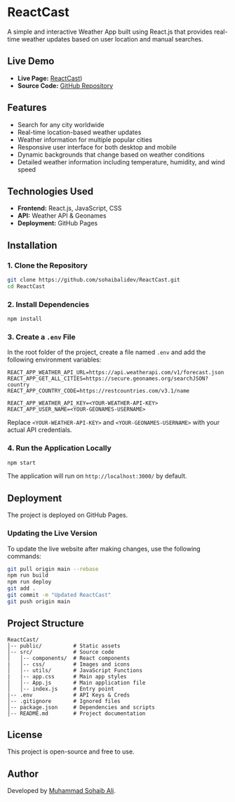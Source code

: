 # ReactCast

A simple and interactive Weather App built using React.js that provides real-time weather updates based on user location and manual searches.

## Live Demo

- **Live Page:** [ReactCast](http://reactcast.netlify.app/))
- **Source Code:** [GitHub Repository](https://github.com/sohaibalidev/ReactCast)

## Features

- Search for any city worldwide
- Real-time location-based weather updates
- Weather information for multiple popular cities
- Responsive user interface for both desktop and mobile
- Dynamic backgrounds that change based on weather conditions
- Detailed weather information including temperature, humidity, and wind speed

## Technologies Used

- **Frontend:** React.js, JavaScript, CSS
- **API:** Weather API & Geonames
- **Deployment:** GitHub Pages

## Installation

### 1. Clone the Repository

```sh
git clone https://github.com/sohaibalidev/ReactCast.git
cd ReactCast
```

### 2. Install Dependencies

```sh
npm install
```

### 3. Create a `.env` File

In the root folder of the project, create a file named `.env` and add the following environment variables:

```
REACT_APP_WEATHER_API_URL=https://api.weatherapi.com/v1/forecast.json
REACT_APP_GET_ALL_CITIES=https://secure.geonames.org/searchJSON?country
REACT_APP_COUNTRY_CODE=https://restcountries.com/v3.1/name

REACT_APP_WEATHER_API_KEY=<YOUR-WEATHER-API-KEY>
REACT_APP_USER_NAME=<YOUR-GEONAMES-USERNAME>
```

Replace `<YOUR-WEATHER-API-KEY>` and `<YOUR-GEONAMES-USERNAME>` with your actual API credentials.

### 4. Run the Application Locally

```sh
npm start
```

The application will run on `http://localhost:3000/` by default.

## Deployment

The project is deployed on GitHub Pages.

### Updating the Live Version

To update the live website after making changes, use the following commands:

```sh
git pull origin main --rebase
npm run build
npm run deploy
git add .
git commit -m "Updated ReactCast"
git push origin main
```

## Project Structure

```
ReactCast/
│-- public/          # Static assets
│-- src/             # Source code
│   │-- components/  # React components
|   │-- css/         # Images and icons
│   │-- utils/       # JavaScript Functions
|   |-- app.css      # Main app styles
│   │-- App.js       # Main application file
│   │-- index.js     # Entry point
|-- .env             # API Keys & Creds
│-- .gitignore       # Ignored files
│-- package.json     # Dependencies and scripts
│-- README.md        # Project documentation
```

## License

This project is open-source and free to use.

## Author

Developed by [Muhammad Sohaib Ali](https://github.com/sohaibalidev).

